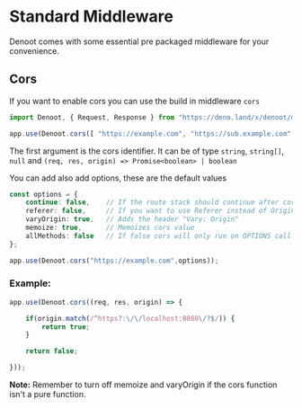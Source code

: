 # Standard Middleware
Denoot comes with some essential pre packaged middleware for your convenience.
## Cors

If you want to enable cors you can use the build in middleware `cors`
```ts
import Denoot, { Request, Response } from "https://deno.land/x/denoot/mod.ts";

app.use(Denoot.cors([ "https://example.com", "https://sub.example.com" ])); // Whoo we have Cors
```
The first argument is the cors identifier. It can be of type `string`, `string[]`, `null` and `(req, res, origin) => Promise<boolean> | boolean`

You can add also add options, these are the default values

```ts
const options = {
    continue: false,    // If the route stack should continue after cors call
    referer: false,     // If you want to use Referer instead of Origin header
    varyOrigin: true,   // Adds the header "Vary: Origin"
    memoize: true,      // Memoizes cors value
    allMethods: false   // If false cors will only run on OPTIONS call
};

app.use(Denoot.cors("https://example.com",options));
```
### Example:
```ts
app.use(Denoot.cors((req, res, origin) => {

    if(origin.match(/^https?:\/\/localhost:8080\/?$/)) {
        return true;
    }

    return false;

}));
```

**Note:** Remember to turn off memoize and varyOrigin if the cors function isn't a pure function.
